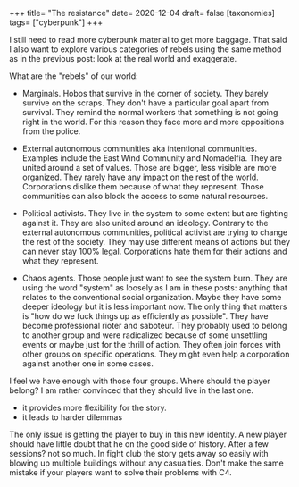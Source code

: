 +++
title= "The resistance"
date= 2020-12-04
draft= false
[taxonomies]
tags= ["cyberpunk"]
+++

I still need to read more cyberpunk material to get more baggage. That said I
also want to explore various categories of rebels using the same method as in
the previous post: look at the real world and exaggerate.

<!-- more -->

What are the "rebels" of our world:

- Marginals. Hobos that survive in the corner of society. They barely survive on
  the scraps. They don't have a particular goal apart from survival. They remind
  the normal workers that something is not going right in the world. For this
  reason they face more and more oppositions from the police.

- External autonomous communities aka intentional communities. Examples include
  the East Wind Community and Nomadelfia. They are united around a set of
  values. Those are bigger, less visible are more organized. They rarely have
  any impact on the rest of the world. Corporations dislike them because of what
  they represent. Those communities can also block the access to some natural
  resources.

- Political activists. They live in the system to some extent but are fighting
  against it. They are also united around an ideology. Contrary to the external
  autonomous communities, political activist are trying to change the rest of
  the society. They may use different means of actions but they can never stay
  100% legal. Corporations hate them for their actions and what they represent.

- Chaos agents. Those people just want to see the system burn. They are using
  the word "system" as loosely as I am in these posts: anything that relates to
  the conventional social organization. Maybe they have some deeper ideology but
  it is less important now. The only thing that matters is "how do we fuck
  things up as efficiently as possible". They have become professional rioter
  and saboteur. They probably used to belong to another group and were
  radicalized because of some unsettling events or maybe just for the thrill of
  action. They often join forces with other groups on specific operations. They
  might even help a corporation against another one in some cases.

I feel we have enough with those four groups. Where should the player belong? I
am rather convinced that they should live in the last one.

- it provides more flexibility for the story.
- it leads to harder dilemmas

The only issue is getting the player to buy in this new identity. A new player
should have little doubt that he on the good side of history. After a few
sessions? not so much. In fight club the story gets away so easily with blowing
up multiple buildings without any casualties. Don't make the same mistake if
your players want to solve their problems with C4.
